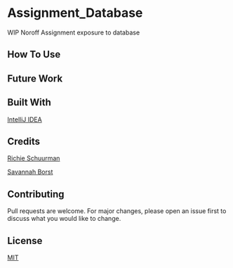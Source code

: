 # Assignment_Database
WIP
Noroff Assignment exposure to database


## How To Use

## Future Work

## Built With
[IntelliJ IDEA](https://www.jetbrains.com/idea/)

## Credits
[Richie Schuurman](https://github.com/RichieSchuurman)

[Savannah Borst](https://github.com/savannah-borst)

## Contributing
Pull requests are welcome. For major changes, please open an issue first to discuss what you would like to change.

## License
[MIT](https://choosealicense.com/licenses/mit/)
